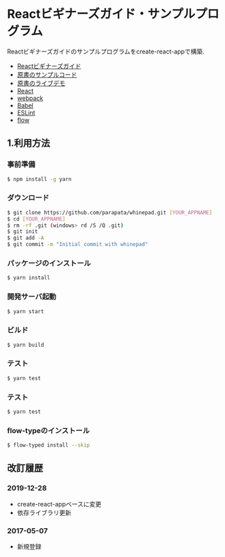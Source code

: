 # Reactビギナーズガイド・サンプルプログラム
Reactビギナーズガイドのサンプルプログラムをcreate-react-appで構築.

* [Reactビギナーズガイド](https://www.oreilly.co.jp/books/9784873117881/)
* [原書のサンプルコード](https://github.com/stoyan/reactbook)
* [原書のライブデモ](http://www.whinepad.com/)
* [React](https://facebook.github.io/react/)
* [webpack](https://webpack.github.io/)
* [Babel](https://babeljs.io/)
* [ESLint](http://eslint.org/)
* [flow](https://flow.org/)

## 1.利用方法
### 事前準備
```bash
$ npm install -g yarn
```

### ダウンロード
```bash
$ git clone https://github.com/parapata/whinepad.git [YOUR_APPNAME]
$ cd [YOUR_APPNAME]
$ rm -rf .git (windows> rd /S /Q .git)
$ git init
$ git add -A
$ git commit -m "Initial commit with whinepad"
```

### パッケージのインストール
```bash
$ yarn install
```

### 開発サーバ起動
```bash
$ yarn start
```

### ビルド
```bash
$ yarn build
```

### テスト
```bash
$ yarn test
```

### テスト
```bash
$ yarn test
```

### flow-typeのインストール
```bash
$ flow-typed install --skip
```

改訂履歴
-------------
### 2019-12-28
- create-react-appベースに変更
- 依存ライブラリ更新

### 2017-05-07
- 新規登録

